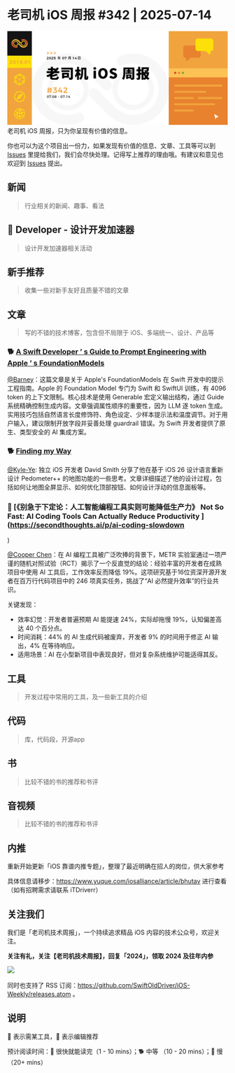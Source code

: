 # 老司机 iOS 周报 #342 | 2025-07-14

![ios-weekly](https://github.com/SwiftOldDriver/iOS-Weekly/blob/master/assets/weekly-header/342.jpg?raw=true)
老司机 iOS 周报，只为你呈现有价值的信息。

你也可以为这个项目出一份力，如果发现有价值的信息、文章、工具等可以到 [Issues](https://github.com/SwiftOldDriver/iOS-Weekly/issues) 里提给我们，我们会尽快处理。记得写上推荐的理由哦。有建议和意见也欢迎到 [Issues](https://github.com/SwiftOldDriver/iOS-Weekly/issues) 提出。

## 新闻

> 行业相关的新闻、趣事、看法

##  Developer - 设计开发加速器

> 设计开发加速器相关活动

## 新手推荐

> 收集一些对新手友好且质量不错的文章

## 文章

> 写的不错的技术博客，包含但不局限于 iOS、多端统一、设计、产品等

### 🐕 [A Swift Developer ’ s Guide to Prompt Engineering with Apple ’ s FoundationModels](https://www.natashatherobot.com/p/swift-prompt-engineering-apples-foundationmodels)

[@Barney](https://github.com/BarneyZhaoooo)：这篇文章是关于 Apple's FoundationModels 在 Swift 开发中的提示工程指南。Apple 的 Foundation Model 专门为 Swift 和 SwiftUI 训练，有 4096 token 的上下文限制。核心技术是使用 Generable 宏定义输出结构，通过 Guide 系统精确控制生成内容。文章强调属性顺序的重要性，因为 LLM 逐 token 生成。实用技巧包括自然语言长度修饰符、角色设定、少样本提示法和温度调节。对于用户输入，建议限制开放字段并妥善处理 guardrail 错误。为 Swift 开发者提供了原生、类型安全的 AI 集成方案。

### 🐕 [Finding my Way](https://david-smith.org/blog/2025/07/02/new-maps/)

[@Kyle-Ye](https://github.com/Kyle-Ye): 独立 iOS 开发者 David Smith 分享了他在基于 iOS 26 设计语言重新设计 Pedometer++ 的地图功能的一些思考。文章详细描述了他的设计过程，包括如何让地图全屏显示、如何优化顶部按钮、如何设计浮动的信息面板等。

### 🐢 [《别急于下定论：人工智能编程工具实则可能降低生产力》 Not So Fast: AI Coding Tools Can Actually Reduce Productivity ](https://secondthoughts.ai/p/ai-coding-slowdown
)

[@Cooper Chen](https://github.com/cjlcooper)：在 AI 编程工具被广泛吹捧的背景下，METR 实验室通过一项严谨的随机对照试验（RCT）揭示了一个反直觉的结论：经验丰富的开发者在成熟项目中使用 AI 工具后，工作效率反而降低 19%。这项研究基于16位资深开源开发者在百万行代码项目中的 246 项真实任务，挑战了“AI 必然提升效率”的行业共识。

关键发现：

- 效率幻觉：开发者普遍预期 AI 能提速 24%，实际却拖慢 19%，认知偏差高达 40 个百分点。
- 时间消耗：44% 的 AI 生成代码被废弃，开发者 9% 的时间用于修正 AI 输出，4% 在等待响应。
- 适用场景：AI 在小型新项目中表现良好，但对复杂系统维护可能适得其反。

## 工具

> 开发过程中常用的工具，及一些新工具的介绍

## 代码

> 库，代码段，开源app

## 书

> 比较不错的书的推荐和书评

## 音视频

> 比较不错的书的推荐和书评

## 内推

重新开始更新「iOS 靠谱内推专题」，整理了最近明确在招人的岗位，供大家参考

具体信息请移步：https://www.yuque.com/iosalliance/article/bhutav 进行查看（如有招聘需求请联系 iTDriverr）

## 关注我们

我们是「老司机技术周报」，一个持续追求精品 iOS 内容的技术公众号，欢迎关注。

**关注有礼，关注【老司机技术周报】，回复「2024」，领取 2024 及往年内参**

![](https://github.com/SwiftOldDriver/iOS-Weekly/blob/master/assets/qrcode_for_wechat.jpg?raw=true)

同时也支持了 RSS 订阅：https://github.com/SwiftOldDriver/iOS-Weekly/releases.atom 。

## 说明

🚧 表示需某工具，🌟 表示编辑推荐

预计阅读时间：🐎 很快就能读完（1 - 10 mins）；🐕 中等 （10 - 20 mins）；🐢 慢（20+ mins）
